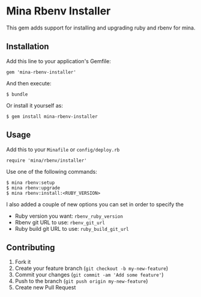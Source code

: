 # Mina Rbenv Installer

This gem adds support for installing and upgrading ruby and rbenv for mina.

## Installation

Add this line to your application's Gemfile:

    gem 'mina-rbenv-installer'

And then execute:

    $ bundle

Or install it yourself as:

    $ gem install mina-rbenv-installer

## Usage

Add this to your `Minafile` or `config/deploy.rb`

    require 'mina/rbenv/installer'

Use one of the following commands:

    $ mina rbenv:setup
    $ mina rbenv:upgrade
    $ mina rbenv:install:<RUBY_VERSION>

I also added a couple of new options you can set in order to specify the

- Ruby version you want: `rbenv_ruby_version`
- Rbenv git URL to use: `rbenv_git_url`
- Ruby build git URL to use: `ruby_build_git_url`

## Contributing

1. Fork it
2. Create your feature branch (`git checkout -b my-new-feature`)
3. Commit your changes (`git commit -am 'Add some feature'`)
4. Push to the branch (`git push origin my-new-feature`)
5. Create new Pull Request
